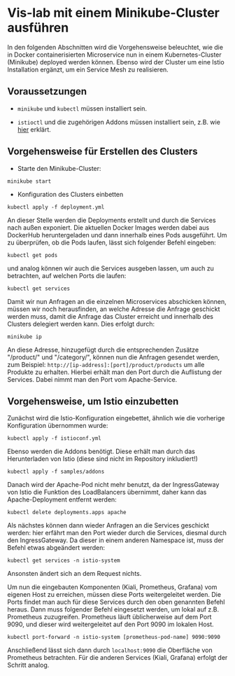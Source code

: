 # Vis-lab mit einem Minikube-Cluster ausführen

In den folgenden Abschnitten wird die Vorgehensweise beleuchtet, wie die in Docker containerisierten Microservice nun in einem Kubernetes-Cluster (Minikube) deployed werden können. Ebenso wird der Cluster um eine Istio Installation ergänzt, um ein Service Mesh zu realisieren.

## Voraussetzungen

- `minikube` und `kubectl` müssen installiert sein.

- `istioctl` und die zugehörigen Addons müssen installiert sein, z.B. wie [hier](https://github.com/hka-iwi-vislab/microservice-istio/blob/master/WIE-LAUFEN.md) erklärt.

## Vorgehensweise für Erstellen des Clusters

- Starte den Minikube-Cluster:

```
minikube start
```

- Konfiguration des Clusters einbetten

```
kubectl apply -f deployment.yml
```

An dieser Stelle werden die Deployments erstellt und durch die Services nach außen exponiert. Die aktuellen Docker Images werden dabei aus DockerHub heruntergeladen und dann innerhalb eines Pods ausgeführt.
Um zu überprüfen, ob die Pods laufen, lässt sich folgender Befehl eingeben:

```
kubectl get pods
```

und analog können wir auch die Services ausgeben lassen, um auch zu betrachten, auf welchen Ports die laufen:

```
kubectl get services
```

Damit wir nun Anfragen an die einzelnen Microservices abschicken können, müssen wir noch herausfinden, an welche Adresse die Anfrage geschickt werden muss, damit die Anfrage das Cluster erreicht und innerhalb des Clusters delegiert werden kann. Dies erfolgt durch:

```
minikube ip
```

An diese Adresse, hinzugefügt durch die entsprechenden Zusätze "/product/" und "/category/", können nun die Anfragen gesendet werden, zum Beispiel:
`http://[ip-address]:[port]/product/products` um alle Produkte zu erhalten. Hierbei erhält man den Port durch die Auflistung der Services. Dabei nimmt man den Port vom Apache-Service.

## Vorgehensweise, um Istio einzubetten

Zunächst wird die Istio-Konfiguration eingebettet, ähnlich wie die vorherige Konfiguration übernommen wurde:

```
kubectl apply -f istioconf.yml
```

Ebenso werden die Addons benötigt. Diese erhält man durch das Herunterladen von Istio (diese sind nicht im Repository inkludiert!)

```
kubectl apply -f samples/addons
```

Danach wird der Apache-Pod nicht mehr benutzt, da der IngressGateway von Istio die Funktion des LoadBalancers übernimmt, daher kann das Apache-Deployment entfernt werden:

```
kubectl delete deployments.apps apache
```

Als nächstes können dann wieder Anfragen an die Services geschickt werden: hier erfährt man den Port wieder durch die Services, diesmal durch den IngressGateway. Da dieser in einem anderen Namespace ist, muss der Befehl etwas abgeändert werden:

```
kubectl get services -n istio-system
```

Ansonsten ändert sich an dem Request nichts.

Um nun die eingebauten Komponenten (Kiali, Prometheus, Grafana) vom eigenen Host zu erreichen, müssen diese Ports weitergeleitet werden. Die Ports findet man auch für diese Services durch den oben genannten Befehl heraus. Dann muss folgender Befehl eingesetzt werden, um lokal auf z.B. Prometheus zuzugreifen. Prometheus läuft üblicherweise auf dem Port 9090, und dieser wird weitergeleitet auf den Port 9090 im lokalen Host.

```
kubectl port-forward -n istio-system [prometheus-pod-name] 9090:9090
```

Anschließend lässt sich dann durch `localhost:9090` die Oberfläche von Prometheus betrachten. Für die anderen Services (Kiali, Grafana) erfolgt der Schritt analog.